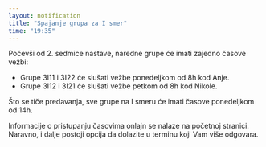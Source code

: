 ```yaml
---
layout: notification
title: "Spajanje grupa za I smer"
time: "19:35"
---
```


Počevši od 2. sedmice nastave, naredne grupe će imati zajedno časove vežbi:

- Grupe 3I11 i 3I22 će slušati vežbe ponedeljkom od 8h kod Anje.
- Grupe 3I12 i 3I21 će slušati vežbe petkom od 8h kod Nikole.

Što se tiče predavanja, sve grupe na I smeru će imati časove ponedeljkom od 14h.

Informacije o pristupanju časovima onlajn se nalaze na početnoj stranici. Naravno, i dalje postoji opcija da dolazite u terminu koji Vam više odgovara.
